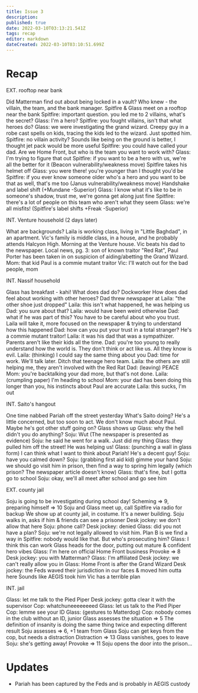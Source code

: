 ```yaml
---
title: Issue 3
description: 
published: true
date: 2022-03-10T03:13:21.541Z
tags: recap
editor: markdown
dateCreated: 2022-03-10T03:10:51.699Z
---
```


# Recap
EXT. rooftop near bank

Did Matterman find out about being locked in a vault? Who knew - the villain, the team, and the bank manager.
Spitfire & Glass meet on a rooftop near the bank
Spitfire: important question. you led me to 2 villains, what's the secret?
Glass: I'm a hero?
Spitfire: you fought villains, isn't that what heroes do?
Glass: we were investigating the grand wizard. Creepy guy in a robe cast spells on kids, tracing the kids led to the wizard. Just spotted him.
Spitfire: no villain activity? Sounds like being on the ground is better, I thought jet pack would be more useful
Spitfire: you could have called your dad. Are we Home Front, but who is the team you want to work with?
Glass: I'm trying to figure that out
Spitfire: if you want to be a hero with us, we're all the better for it
(Beacon vulnerability/weakness move)
Spitfire takes his helmet off
Glass: you were there! you're younger than I thought you'd be
Spitfire: if you ever know someone older who's a hero and you want to be that as well, that's me too
(Janus vulnerability/weakness move)
Handshake and label shift (+Mundane -Superior)
Glass: I know what it's like to be in someone's shadow, trust me, we're gonna get along just fine
Spitfire: there's a lot of people on this team who aren't what they seem 
Glass: we're all misfits!
(Spitfire's label shifts +Freak -Superior)

INT. Venture household (2 days later)

What are backgrounds? Laila is working class, living in "Little Baghdad", in an apartment. Vic's family is middle class, in a house, and he probably attends Halcyon High.
Morning at the Venture house. Vic beats his dad to the newspaper.
Local news, pg. 3: son of known traitor "Red Rat", Paul Porter has been taken in on suspicion of aiding/abetting the Grand Wizard.
Mom: that kid Paul is a commie mutant traitor
Vic: I'll watch out for the bad people, mom

INT. Nassif household

Glass has breakfast - kahi!
What does dad do? Dockworker
How does dad feel about working with other heroes? Dad threw newspaper at Laila: "the other shoe just dropped"
Laila: this isn't what happened, he was helping us
Dad: you sure about that?
Laila: would have been weird otherwise
Dad: what if he was part of this? You have to be careful about who you trust.
Laila will take it, more focused on the newspaper & trying to understand how this happened
Dad: how can you put your trust in a total stranger? He's a commie mutant traitor!
Laila: it was his dad that was a sympathizer. Parents aren't like their kids all the time.
Dad: you're too young to really understand how the world is. They don't think or act like us. All they know is evil.
Laila: (thinking) I could say the same thing about you
Dad: time for work. We'll talk later. Ditch that teenage hero team.
Laila: the others are still helping me, they aren't involved with the Red Rat
Dad: (leaving) PEACE
Mom: you're backtalking your dad more, but that's not done.
Laila: (crumpling paper) I'm heading to school
Mom: your dad has been doing this longer than you, his instincts about Paul are accurate
Laila: this sucks, I'm out

INT. Saito's hangout

One time nabbed Pariah off the street yesterday
What's Saito doing? He's a little concerned, but too soon to act. We don't know much about Paul. Maybe he's got other stuff going on?
Glass shows up
Glass: why the hell didn't you do anything?
Soju: Wut
(The newspaper is presented as evidence)
Soju: he said he went for a walk. Just did my thing
Glass: they pulled him off the street! He was helping us!
Glass: (punching a wall in glass form) I can think what I want to think about Pariah! He's a decent guy!
Soju: have you calmed down?
Soju: (grabbing first aid kid) gimme your hand
Soju: we should go visit him in prison, then find a way to spring him legally
(which prison? The newspaper article doesn't know)
Glass: that's fine, but I gotta go to school
Soju: okay, we'll all meet after school and go see him

EXT. county jail

Soju is going to be investigating during school day!
Scheming => 9, preparing himself => 10
Soju and Glass meet up, call Spitfire via radio for backup
We show up at county jail, in costume. It's a newer building.
Soju walks in, asks if him & friends can see a prisoner
Desk jockey: we don't allow that here
Soju: phone call?
Desk jockey: denied
Glass: did you not have a plan?
Soju: we're not legally allowed to visit him. Plan B is we find a way in
Spitfire: nobody would like that. But who's prosecuting him?
Glass: I think this can work
Glass heads for the door, putting out mature & confident hero vibes
Glass: I'm here on official Home Front business
Provoke => 8
Desk jockey: you with Matterman?
Glass: I'm affiliated
Desk jockey: we can't really allow you in
Glass: Home Front is after the Grand Wizard
Desk jockey: the Feds waved their jurisdiction in our faces & moved him outta here
Sounds like AEGIS took him
Vic has a terrible plan

INT. jail

Glass: let me talk to the Pied Piper
Desk jockey: gotta clear it with the supervisor
Cop: whatchuneeeeeeeed
Glass: let us talk to the Pied Piper
Cop: lemme see your ID
Glass: (gestures to Matterdog)
Cop: nobody comes in the club without an ID, junior
Glass assesses the situation => 5
The definition of insanity is doing the same thing twice and expecting different result
Soju assesses => 6, +1 team from Glass
Soju can get keys from the cop, but needs a distraction
Distraction => 13
Glass vanishes, goes to leave
Soju: she's getting away!
Provoke => 11
Soju opens the door into the prison...

# Updates

* Pariah has been captured by the Feds and is probably in AEGIS custody